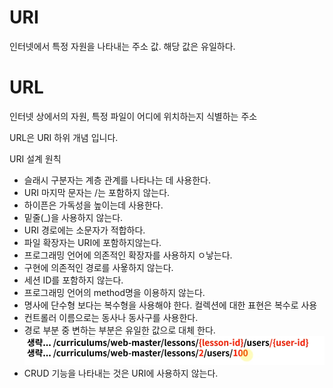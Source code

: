 # URI
인터넷에서 특정 자원을 나타내는 주소 값. 해당 값은 유일하다.

# URL
인터넷 상에서의 자원, 특정 파일이 어디에 위치하는지 식별하는 주소
 

URL은 URI 하위 개념 입니다.

URI 설계 원칙
* 슬래시 구분자는 계층 관계를 나타나는 데 사용한다.
* URI 마지막 문자는 /는 포함하지 않는다.
* 하이픈은 가독성을 높이는데 사용한다.
* 밑줄(_)을 사용하지 않는다.
* URI 경로에는 소문자가 적합하다.
* 파일 확장자는 URI에 포함하지않는다.
* 프로그래밍 언어에 의존적인 확장자를 사용하지 ㅇ낳는다.
* 구현에 의존적인 경로를 사욯하지 않는다.
* 세션 ID를 포함하지 않는다.
* 프로그래밍 언어의 method명을 이용하지 않는다.
* 명사에 단수형 보다는 복수형을 사용해야 한다. 컬렉션에 대한 표현은 복수로 사용
* 컨트롤러 이름으로는 동사나 동사구를 사용한다. 
* 경로 부분 중 변하는 부분은 유일한 값으로 대체 한다.
![img.png](img.png)
* CRUD 기능을 나타내는 것은 URI에 사용하지 않는다.




